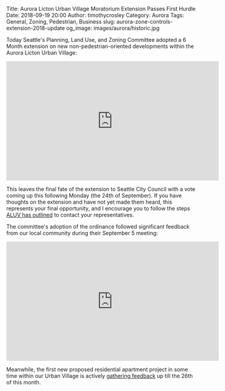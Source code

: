 Title: Aurora Licton Urban Village Moratorium Extension Passes First Hurdle
Date: 2018-09-19 20:00
Author: timothycrosley
Category: Aurora
Tags: General, Zoning, Pedestrian, Business
slug: aurora-zone-controls-extension-2018-update
og_image: images/aurora/historic.jpg

Today Seattle's Planning, Land Use, and Zoning Committee adopted a 6 Month extension on new non-pedestrian-oriented developments within the Aurora Licton Urban Village:

<iframe width="560" height="315" src="https://www.youtube.com/embed/lTLxqxo6q_Y?rel=0&amp;start=2520&amp;end=3223" frameborder="0" allow="autoplay; encrypted-media" allowfullscreen></iframe>

This leaves the final fate of the extension to Seattle City Council with a vote coming up this following Monday (the 24th of September).
If you have thoughts on the extension and have not yet made them heard, this represents your final opportunity, and I encourage you to follow the steps [ALUV has outlined](http://auroralictonuv.org/2018/08/28/interim-controls-extension/) to contact your representatives.

The committee's adoption of the ordinance followed significant feedback from our local community during their September 5 meeting:

<iframe width="560" height="315" src="https://www.youtube.com/embed/6rza2LUi6xY?rel=0&amp;start=870&amp;end=2040" frameborder="0" allow="autoplay; encrypted-media" allowfullscreen></iframe>

Meanwhile, the first new proposed residential apartment project in some time within our Urban Village is actively [gathering feedback](https://designreview.info/) up till the 26th of this month.
